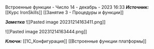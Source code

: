 
Встроенные функции - Число
 14 - декабрь - 2023  16:33 
***Источник:***  [[Курс IronSkills]] [[Занятие 3 - Процедуры и функции]]

***Заметка*** 
![[Pasted image 20231214163411.png]]

![[Pasted image 20231214163444.png]]


***Ключи:*** [[1С_Конфигурация]]  [[Встроенные функции платформы]] 
